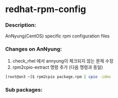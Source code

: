 # redhat-rpm-config

### Description:
AnNyung(CentOS) specific rpm configuration files

### Changes on AnNyung:
1. check_rhel 에서 annyung이 체크되지 않는 문제 수정
2. rpm2cpio-extract 명령 추가 (다음 명령과 동일)

  ```bash
[root@an3 ~]$ rpm2cpio package.rpm | cpio -idmv
```

### Sub packages:
